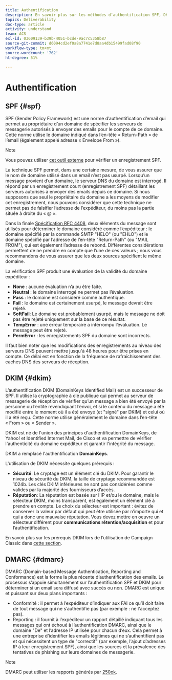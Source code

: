 ```yaml
---
title: Authentification
description: En savoir plus sur les méthodes d’authentification SPF, DKIM et DMARC.
topics: Deliverability
doc-type: article
activity: understand
team: ACS
exl-id: 03609139-b39b-4051-bcde-9ac7c5358b87
source-git-commit: d6094cd2ef0a8a7741e7d8aa4db15499fad08f90
workflow-type: tm+mt
source-wordcount: '762'
ht-degree: 51%

---
```


# Authentification

## SPF {#spf}

SPF (Sender Policy Framework) est une norme d’authentification d’email qui permet au propriétaire d’un domaine de spécifier les serveurs de messagerie autorisés à envoyer des emails pour le compte de ce domaine. Cette norme utilise le domaine indiqué dans l’en-tête « Return-Path » de l’email (également appelé adresse « Envelope From »).

>[!NOTE]
>
>Vous pouvez utiliser [cet outil externe](https://www.kitterman.com/spf/validate.html) pour vérifier un enregistrement SPF.

La technique SPF permet, dans une certaine mesure, de vous assurer que le nom de domaine utilisé dans un email n’est pas usurpé. Lorsqu’un message provient d’un domaine, le serveur DNS du domaine est interrogé. Il répond par un enregistrement court (enregistrement SPF) détaillant les serveurs autorisés à envoyer des emails depuis ce domaine. Si nous supposons que seul le propriétaire du domaine a les moyens de modifier cet enregistrement, nous pouvons considérer que cette technique ne permet pas de falsifier l’adresse de l’expéditeur, du moins pas la partie située à droite du « @ ».

Dans la finale [Spécification RFC 4408](https://www.rfc-editor.org/info/rfc4408), deux éléments du message sont utilisés pour déterminer le domaine considéré comme l’expéditeur : le domaine spécifié par la commande SMTP &quot;HELO&quot; (ou &quot;EHLO&quot;) et le domaine spécifié par l’adresse de l’en-tête &quot;Return-Path&quot; (ou &quot;MAIL FROM&quot;), qui est également l’adresse de rebond. Différentes considérations permettent de ne prendre en compte que l’une de ces valeurs ; nous vous recommandons de vous assurer que les deux sources spécifient le même domaine.

La vérification SPF produit une évaluation de la validité du domaine expéditeur :

* **None** : aucune évaluation n’a pu être faite.
* **Neutral** : le domaine interrogé ne permet pas l’évaluation.
* **Pass** : le domaine est considéré comme authentique.
* **Fail** : le domaine est certainement usurpé, le message devrait être rejeté.
* **SoftFail**: Le domaine est probablement usurpé, mais le message ne doit pas être rejeté uniquement sur la base de ce résultat.
* **TempError** : une erreur temporaire a interrompu l’évaluation. Le message peut être rejeté.
* **PermError** : les enregistrements SPF du domaine sont incorrects.

Il faut bien noter que les modifications des enregistrements au niveau des serveurs DNS peuvent mettre jusqu&#39;à 48 heures pour être prises en compte. Ce délai est en fonction de la fréquence de rafraîchissement des caches DNS des serveurs de réception.

## DKIM {#dkim}

L’authentification DKIM (DomainKeys Identified Mail) est un successeur de SPF. Il utilise la cryptographie à clé publique qui permet au serveur de messagerie de réception de vérifier qu’un message a bien été envoyé par la personne ou l’entité revendiquant l’envoi, et si le contenu du message a été modifié entre le moment où il a été envoyé (et &quot;signé&quot; par DKIM) et celui où il a été reçu. Cette norme utilise généralement le domaine dans l’en-tête « From » ou « Sender ».

DKIM est né de l&#39;union des principes d&#39;authentification DomainKeys, de Yahoo! et Identified Internet Mail, de Cisco et va permettre de vérifier l&#39;authenticité du domaine expéditeur et garantir l&#39;intégrité du message.

DKIM a remplacé l&#39;authentification **DomainKeys**.

L&#39;utilisation de DKIM nécessite quelques prérequis :

* **Sécurité**: Le cryptage est un élément clé du DKIM. Pour garantir le niveau de sécurité du DKIM, la taille de cryptage recommandée est 1024b. Les clés DKIM inférieures ne sont pas considérées comme valides par la majorité des fournisseurs d’accès.
* **Réputation**: La réputation est basée sur l&#39;IP et/ou le domaine, mais le sélecteur DKIM, moins transparent, est également un élément clé à prendre en compte. Le choix du sélecteur est important : évitez de conserver la valeur par défaut qui peut être utilisée par n’importe qui et qui a donc une mauvaise réputation. Vous devez mettre en oeuvre un sélecteur différent pour **communications rétention/acquisition** et pour l’authentification.

En savoir plus sur les prérequis DKIM lors de l’utilisation de Campaign Classic dans [cette section](/help/additional-resources/acc-technical-recommendations.md#dkim-acc).

## DMARC {#dmarc}

DMARC (Domain-based Message Authentication, Reporting and Conformance) est la forme la plus récente d’authentification des emails. Le processus s’appuie simultanément sur l’authentification SPF et DKIM pour déterminer si un email sera diffusé avec succès ou non. DMARC est unique et puissant sur deux plans importants :

* Conformité : il permet à l’expéditeur d’indiquer aux FAI ce qu’il doit faire de tout message qui ne s’authentifie pas (par exemple : ne l&#39;acceptez pas).
* Reporting : il fournit à l’expéditeur un rapport détaillé indiquant tous les messages qui ont échoué à l’authentification DMARC, ainsi que le domaine &quot;De&quot; et l’adresse IP utilisée pour chacun d’eux. Cela permet à une entreprise d’identifier les emails légitimes qui ne s’authentifient pas et qui nécessitent un type de &quot;correctif&quot; (par exemple, l’ajout d’adresses IP à leur enregistrement SPF), ainsi que les sources et la prévalence des tentatives de phishing sur leurs domaines de messagerie.

>[!NOTE]
>
>DMARC peut utiliser les rapports générés par [250ok](https://250ok.com/).
